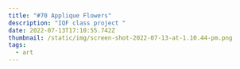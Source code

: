 ```yaml
---
title: "#70 Applique Flowers"
description: "IQF class project "
date: 2022-07-13T17:10:55.742Z
thumbnail: /static/img/screen-shot-2022-07-13-at-1.10.44-pm.png
tags:
  - art
---
```

